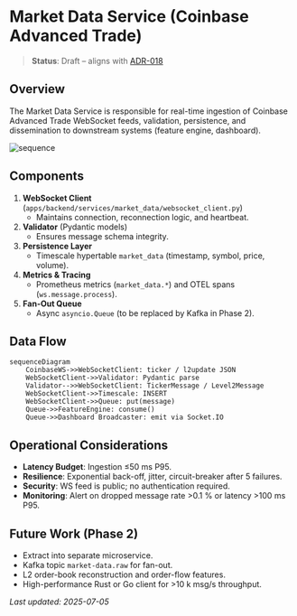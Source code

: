 # Market Data Service (Coinbase Advanced Trade)

> **Status**: Draft – aligns with [ADR-018](../adr/ADR-018-market-data-service.md)

## Overview
The Market Data Service is responsible for real-time ingestion of Coinbase Advanced Trade WebSocket feeds, validation, persistence, and dissemination to downstream systems (feature engine, dashboard).

![sequence](../../diagrams/market_data_sequence.png)

## Components
1. **WebSocket Client** (`apps/backend/services/market_data/websocket_client.py`)
   - Maintains connection, reconnection logic, and heartbeat.
2. **Validator** (Pydantic models)
   - Ensures message schema integrity.
3. **Persistence Layer**
   - Timescale hypertable `market_data` (timestamp, symbol, price, volume).
4. **Metrics & Tracing**
   - Prometheus metrics (`market_data.*`) and OTEL spans (`ws.message.process`).
5. **Fan-Out Queue**
   - Async `asyncio.Queue` (to be replaced by Kafka in Phase 2).

## Data Flow
```mermaid
sequenceDiagram
    CoinbaseWS->>WebSocketClient: ticker / l2update JSON
    WebSocketClient->>Validator: Pydantic parse
    Validator-->>WebSocketClient: TickerMessage / Level2Message
    WebSocketClient->>Timescale: INSERT
    WebSocketClient->>Queue: put(message)
    Queue->>FeatureEngine: consume()
    Queue->>Dashboard Broadcaster: emit via Socket.IO
```

## Operational Considerations
- **Latency Budget**: Ingestion ≤50 ms P95.
- **Resilience**: Exponential back-off, jitter, circuit-breaker after 5 failures.
- **Security**: WS feed is public; no authentication required.
- **Monitoring**: Alert on dropped message rate >0.1 % or latency >100 ms P95.

## Future Work (Phase 2)
- Extract into separate microservice.
- Kafka topic `market-data.raw` for fan-out.
- L2 order-book reconstruction and order-flow features.
- High-performance Rust or Go client for >10 k msg/s throughput.

_Last updated: 2025-07-05_ 